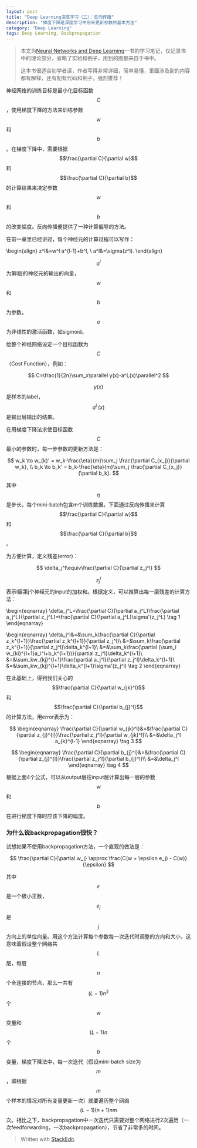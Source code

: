 ```yaml
---
layout: post
title: "Deep Learning深度学习（二）：反向传播"
description: "梯度下降是深度学习中用来更新参数的基本方法"
category: "Deep Learning"
tags: Deep Learning, Backpropagation
---
```


> 本文为[Neural Networks and Deep Learning](http://neuralnetworksanddeeplearning.com)一书的学习笔记，仅记录书中的理论部分，省略了实验和例子，用到的图都来自于书中。
>
> 这本书很适合初学者读，作者写得非常详细，简单易懂，里面涉及到的内容都有解释，还有配有代码和例子，强烈推荐！

神经网络的训练目标是最小化目标函数$$C$$，使用梯度下降的方法来训练参数$$w$$和$$b$$。在梯度下降中，需要根据$$\frac{\partial C}{\partial w}$$和$$\frac{\partial C}{\partial b}$$的计算结果来决定参数$$w$$和$$b$$的改变幅度。反向传播便提供了一种计算偏导的方法。

在前一章里已经讲过，每个神经元的计算过程可以写作：

\begin{align}
z^l&=w^l a^{l-1}+b^l, \\
a^l&=\sigma(z^l).
\end{align}

$$a^l$$为第l层的神经元的输出的向量，$$w$$和$$b$$为参数，$$\sigma$$为非线性的激活函数，如sigmoid。

给整个神经网络设定一个目标函数为$$C$$（Cost Function），例如：

$$
C=\frac{1}{2n}\sum_x\parallel y(x)-a^L(x)\parallel^2
$$

$$y(x)$$是样本的label，$$a^L(x)$$是输出层输出的结果。

在用梯度下降法求使目标函数$$C$$最小的参数时，每一步参数的更新方法是：

$$
w_k \to w_{k}' = w_k-\frac{\eta}{m}\sum_j \frac{\partial C_{x_j}}{\partial w_k}, \\
b_k \to b_k' = b_k-\frac{\eta}{m}\sum_j \frac{\partial C_{x_j}}{\partial b_k}.
$$

其中$$\eta$$是步长，每个mini-batch包含m个训练数据。下面通过反向传播来计算$$\frac{\partial C}{\partial w}$$和$$\frac{\partial C}{\partial b}$$。

为方便计算，定义残差(error)：

$$
\delta_j^l\equiv\frac{\partial C}{\partial z_j^l}
$$

$$z_j^l$$表示l层第j个神经元的input的加权和。根据定义，可以推算出每一层残差的计算方法：

\begin{eqnarray}
\delta_j^L=\frac{\partial C}{\partial a_j^L}\frac{\partial a_j^L}{\partial z_j^L}=\frac{\partial C}{\partial a_j^L}\sigma'(z_j^L) \tag 1
\end{eqnarray}

\begin{eqnarray}
\delta_j^l&=&\sum_k\frac{\partial C}{\partial z_k^{l+1}}\frac{\partial z_k^{l+1}}{\partial z_j^l}\\
&=&\sum_k\frac{\partial z_k^{l+1}}{\partial z_j^l}\delta_k^{l+1}\\
&=&\sum_k\frac{\partial (\sum_i w_{ki}^{l+1}a_i^l+b_k^{l+1})}{\partial z_j^l}\delta_k^{l+1}\\
&=&\sum_kw_{kj}^{l+1}\frac{\partial a_j^l}{\partial z_j^l}\delta_k^{l+1}\\
&=&\sum_kw_{kj}^{l+1}\delta_k^{l+1}\sigma'(z_j^l) \tag 2
\end{eqnarray}

在此基础上，得到我们关心的$$\frac{\partial C}{\partial w_{jk}^l}$$和$$\frac{\partial C}{\partial b_{j}^l}$$的计算方法，用error表示为：

$$
\begin{eqnarray}
\frac{\partial C}{\partial w_{jk}^l}&=&\frac{\partial C}{\partial z_{j}^{l}}\frac{\partial z_j^l}{\partial w_{jk}^l}\\
&=&\delta_j^l a_{k}^{l-1}
\end{eqnarray} \tag 3
$$

$$
\begin{eqnarray}
\frac{\partial C}{\partial b_{j}^l}&=&\frac{\partial C}{\partial z_{j}^{l}}\frac{\partial z_j^l}{\partial b_{j}^l}\\
&=&\delta_j^l
\end{eqnarray} \tag 4
$$

根据上面4个公式，可以从output层往input层计算出每一层的参数$$w$$和$$b$$在进行梯度下降时应该下降的幅度。

### 为什么说backpropagation很快？
试想如果不使用backpropagation方法，一个直观的做法是：

$$
\frac{\partial C}{\partial w_j} \approx \frac{C(w + \epsilon e_j) - C(w)}{\epsilon}
$$

其中$$\epsilon$$是一个极小正数，$$e_j$$是$$j$$方向上的单位向量。用这个方法计算每个参数每一次迭代时调整的方向和大小，这意味着假设整个网络共$$L$$层，每层$$n$$个全连接的节点，那么一共有$$(L-1)n^2$$个$$w$$变量和$$(L-1)n$$个$$b$$变量，梯度下降法中，每一次迭代（假设mini-batch size为$$m$$，即根据$$m$$个样本的情况对所有变量更新一次）就要遍历整个网络$$(L-1)(n+1)nm$$次。相比之下，backpropagation中一次迭代只需要对整个网络进行2次遍历（一次feedforwarding，一次backpropagation），节省了非常多的时间。
> Written with [StackEdit](https://stackedit.io/).